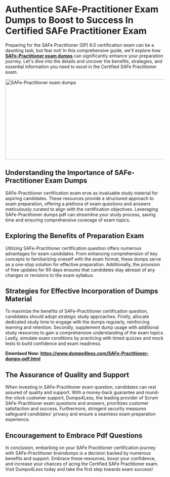 <h1><strong>Authentice SAFe-Practitioner Exam Dumps to Boost to Success In Certified SAFe Practitioner Exam&nbsp;</strong></h1>
<p>Preparing for the SAFe Practitioner (SP) 6.0 certification exam can be a daunting task, but fear not! In this comprehensive guide, we'll explore how <a href="https://www.dumps4less.com/SAFe-Practitioner-dumps-pdf.html"><strong>SAFe-Practitioner exam dumps</strong></a> can significantly enhance your preparation journey. Let's dive into the details and uncover the benefits, strategies, and essential information you need to excel in the Certified SAFe Practitioner exam.</p>
<p><a href="https://www.dumps4less.com/SAFe-Practitioner-dumps-pdf.html"><img src="https://i.ibb.co/X5n2HkL/image.png" alt="SAFe-Practitioner exam dumps" width="760" height="253" /></a></p>
<h2>Understanding the Importance of SAFe-Practitioner Exam Dumps</h2>
<p>SAFe-Practitioner certification exam erve as invaluable study material for aspiring candidates. These resources provide a structured approach to exam preparation, offering a plethora of exam questions and answers meticulously curated to align with the certification objectives. Leveraging SAFe-Practitioner dumps pdf can streamline your study process, saving time and ensuring comprehensive coverage of exam topics.</p>
<h2>Exploring the Benefits of&nbsp;Preparation&nbsp;Exam</h2>
<p>Utilizing SAFe-Practitioner certification question offers numerous advantages for exam candidates. From enhancing comprehension of key concepts to familiarizing oneself with the exam format, these dumps serve as a one-stop solution for effective preparation. Additionally, the provision of free updates for 90 days ensures that candidates stay abreast of any changes or revisions to the exam syllabus.</p>
<h2>Strategies for Effective Incorporation of Dumps Material</h2>
<p>To maximize the benefits of SAFe-Practitioner certification question, candidates should adopt strategic study approaches. Firstly, allocate dedicated study time to engage with the dumps regularly, reinforcing learning and retention. Secondly, supplement dump usage with additional study resources to gain a comprehensive understanding of the exam topics. Lastly, simulate exam conditions by practicing with timed quizzes and mock tests to build confidence and exam readiness.</p>
<p><strong>Downlaod Now: <a href="https://www.dumps4less.com/SAFe-Practitioner-dumps-pdf.html">https://www.dumps4less.com/SAFe-Practitioner-dumps-pdf.html</a></strong></p>
<h2>The Assurance of Quality and Support</h2>
<p>When investing in SAFe-Practitioner exam question, candidates can rest assured of quality and support. With a money-back guarantee and round-the-clock customer support, Dumps4Less, the leading provider of Scrum SAFe-Practitioner exam questions and answers, prioritizes customer satisfaction and success. Furthermore, stringent security measures safeguard candidates' privacy and ensure a seamless exam preparation experience.</p>
<h2>Encouragement to Embrace&nbsp;Pdf Questions</h2>
<p>In conclusion, embarking on your SAFe Practitioner certification journey with SAFe-Practitioner braindumps is a decision backed by numerous benefits and support. Embrace these resources, boost your confidence, and increase your chances of acing the Certified SAFe Practitioner exam. Visit Dumps4Less today and take the first step towards exam success!</p>
